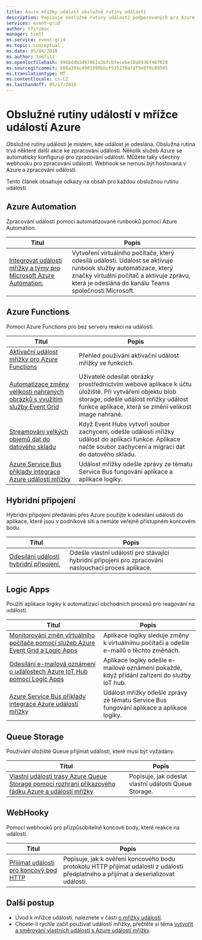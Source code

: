 ```yaml
---
title: Azure mřížky událost obslužné rutiny událostí
description: Popisuje obslužné rutiny událostí podporovaných pro Azure událostí mřížky
services: event-grid
author: tfitzmac
manager: timlt
ms.service: event-grid
ms.topic: conceptual
ms.date: 05/04/2018
ms.author: tomfitz
ms.openlocfilehash: 996bd4b3497861a3bfcbfecebe18a6936f487028
ms.sourcegitcommit: 688a394c4901590bbcf5351f9afdf9e8f0c89505
ms.translationtype: MT
ms.contentlocale: cs-CZ
ms.lasthandoff: 05/17/2018
---
```

# <a name="event-handlers-in-azure-event-grid"></a>Obslužné rutiny událostí v mřížce událostí Azure

Obslužné rutiny události je místem, kde událost je odeslána. Obslužná rutina trvá některé další akce ke zpracování události. Několik služeb Azure se automaticky konfigurují pro zpracování událostí. Můžete taky všechny webhooku pro zpracování událostí. Webhook se nemusí být hostovaná v Azure a zpracování událostí.

Tento článek obsahuje odkazy na obsah pro každou obslužnou rutinu události.

## <a name="azure-automation"></a>Azure Automation

Zpracování událostí pomocí automatizované runbooků pomocí Azure Automation.

|Titul  |Popis  |
|---------|---------|
|[Integrovat událostí mřížky a týmy pro Microsoft Azure Automation.](ensure-tags-exists-on-new-virtual-machines.md) |Vytvoření virtuálního počítače, který odesílá události. Událost se aktivuje runbook služby automatizace, který značky virtuální počítač a aktivuje zprávu, která je odeslána do kanálu Teams společnosti Microsoft. |

## <a name="azure-functions"></a>Azure Functions

Pomocí Azure Functions pro bez serveru reakci na události.

|Titul  |Popis  |
|---------|---------|
| [Aktivační událost mřížky pro Azure Functions](../azure-functions/functions-bindings-event-grid.md) | Přehled používání aktivační událost mřížky ve funkcích. |
| [Automatizace změny velikosti nahraných obrázků s využitím služby Event Grid](resize-images-on-storage-blob-upload-event.md) | Uživatelé odesílat obrázky prostřednictvím webové aplikace k účtu úložiště. Při vytváření objektu blob storage, odešle událost mřížky událost funkce aplikace, která se změní velikost image nahrané. |
| [Streamování velkých objemů dat do datového skladu](event-grid-event-hubs-integration.md) | Když Event Hubs vytvoří soubor zachycení, odešle událostí mřížky událost do aplikaci funkce. Aplikace načte soubor zachycení a migraci dat do datového skladu. |
| [Azure Service Bus příklady integrace Azure událostí mřížky](../service-bus-messaging/service-bus-to-event-grid-integration-example.md?toc=%2fazure%2fevent-grid%2ftoc.json) | Událost mřížky odešle zprávy ze tématu Service Bus fungování aplikace a aplikace logiky. |

## <a name="hybrid-connections"></a>Hybridní připojení

Hybridní připojení předávání přes Azure použijte k odesílání událostí do aplikace, které jsou v podnikové síti a nemáte veřejně přístupném koncovém bodu.

|Titul  |Popis  |
|---------|---------|
| [Odesílání událostí hybridní připojení.](custom-event-to-hybrid-connection.md) | Odešle vlastní události pro stávající hybridní připojení pro zpracování naslouchací proces aplikace. |

## <a name="logic-apps"></a>Logic Apps

Použití aplikace logiky k automatizaci obchodních procesů pro reagování na události.

|Titul  |Popis  |
|---------|---------|
| [Monitorování změn virtuálního počítače pomocí služeb Azure Event Grid a Logic Apps](monitor-virtual-machine-changes-event-grid-logic-app.md) | Aplikace logiky sleduje změny k virtuálnímu počítači a odešle e-mailů o těchto změnách. |
| [Odesílání e-mailová oznámení o událostech Azure IoT Hub pomocí Logic Apps](publish-iot-hub-events-to-logic-apps.md) | Aplikace logiky odešle e-mailové oznámení pokaždé, když přidání zařízení do služby IoT hub. |
| [Azure Service Bus příklady integrace Azure událostí mřížky](../service-bus-messaging/service-bus-to-event-grid-integration-example.md?toc=%2fazure%2fevent-grid%2ftoc.json) | Událost mřížky odešle zprávy ze tématu Service Bus fungování aplikace a aplikace logiky. |

## <a name="queue-storage"></a>Queue Storage

Používání úložiště Queue přijímat události, které musí být vyžádány.

|Titul  |Popis  |
|---------|---------|
| [Vlastní události trasy Azure Queue Storage pomocí rozhraní příkazového řádku Azure a událostí mřížky](custom-event-to-queue-storage.md) | Popisuje, jak odeslat vlastní události Queue Storage. |

## <a name="webhooks"></a>WebHooky

Pomocí webhooků pro přizpůsobitelné koncové body, které reakce na události.

|Titul  |Popis  |
|---------|---------|
| [Přijímat události pro koncový bod HTTP](receive-events.md) | Popisuje, jak k ověření koncového bodu protokolu HTTP přijímat události z události předplatného a přijímat a deserializovat události. |

## <a name="next-steps"></a>Další postup

* Úvod k mřížce událostí, naleznete v části [o mřížky událostí](overview.md).
* Chcete-li rychle začít používat událostí mřížky, přečtěte si téma [vytvořit a směrování vlastních událostí s Azure událostí mřížky](custom-event-quickstart.md).
